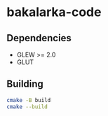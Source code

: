 # bakalarka-code

## Dependencies

  - GLEW >= 2.0
  - GLUT

## Building

```sh
cmake -B build
cmake --build
```
